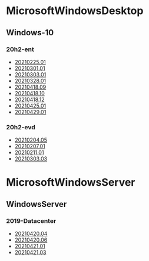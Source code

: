 ﻿# MicrosoftWindowsDesktop

## Windows-10

### 20h2-ent

- [20210225.01](/MicrosoftWindowsDesktop/Windows-10/20h2-ent/20210225.01.md)
- [20210301.01](/MicrosoftWindowsDesktop/Windows-10/20h2-ent/20210301.01.md)
- [20210303.01](/MicrosoftWindowsDesktop/Windows-10/20h2-ent/20210303.01.md)
- [20210328.01](/MicrosoftWindowsDesktop/Windows-10/20h2-ent/20210328.01.md)
- [20210418.09](/MicrosoftWindowsDesktop/Windows-10/20h2-ent/20210418.09.md)
- [20210418.10](/MicrosoftWindowsDesktop/Windows-10/20h2-ent/20210418.10.md)
- [20210418.12](/MicrosoftWindowsDesktop/Windows-10/20h2-ent/20210418.12.md)
- [20210425.01](/MicrosoftWindowsDesktop/Windows-10/20h2-ent/20210425.01.md)
- [20210429.01](/MicrosoftWindowsDesktop/Windows-10/20h2-ent/20210429.01.md)

### 20h2-evd

- [20210204.05](/MicrosoftWindowsDesktop/Windows-10/20h2-evd/20210204.05.md)
- [20210207.01](/MicrosoftWindowsDesktop/Windows-10/20h2-evd/20210207.01.md)
- [20210211.01](/MicrosoftWindowsDesktop/Windows-10/20h2-evd/20210211.01.md)
- [20210303.03](/MicrosoftWindowsDesktop/Windows-10/20h2-evd/20210303.03.md)

# MicrosoftWindowsServer

## WindowsServer

### 2019-Datacenter

- [20210420.04](/MicrosoftWindowsServer/WindowsServer/2019-Datacenter/20210420.04.md)
- [20210420.06](/MicrosoftWindowsServer/WindowsServer/2019-Datacenter/20210420.06.md)
- [20210421.01](/MicrosoftWindowsServer/WindowsServer/2019-Datacenter/20210421.01.md)
- [20210421.03](/MicrosoftWindowsServer/WindowsServer/2019-Datacenter/20210421.03.md)